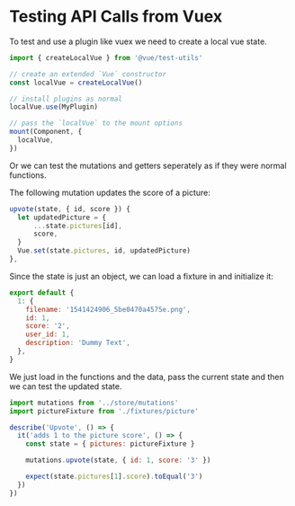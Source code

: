 # Testing API Calls from Vuex

To test and use a plugin like vuex we need to create a local vue state.

```js
import { createLocalVue } from '@vue/test-utils'

// create an extended `Vue` constructor
const localVue = createLocalVue()

// install plugins as normal
localVue.use(MyPlugin)

// pass the `localVue` to the mount options
mount(Component, {
  localVue,
})
```

Or we can test the mutations and getters seperately as if they were normal functions.

The following mutation updates the score of a picture:

```js
upvote(state, { id, score }) {
  let updatedPicture = {
      ...state.pictures[id],
      score,
  }
  Vue.set(state.pictures, id, updatedPicture)
},
```

Since the state is just an object, we can load a fixture in and initialize it:

```js
export default {
  1: {
    filename: '1541424906_5be0470a4575e.png',
    id: 1,
    score: '2',
    user_id: 1,
    description: 'Dummy Text',
  },
}
```

We just load in the functions and the data, pass the current state and then we can test the updated state.

```js
import mutations from '../store/mutations'
import pictureFixture from './fixtures/picture'

describe('Upvote', () => {
  it('adds 1 to the picture score', () => {
    const state = { pictures: pictureFixture }

    mutations.upvote(state, { id: 1, score: '3' })

    expect(state.pictures[1].score).toEqual('3')
  })
})
```

